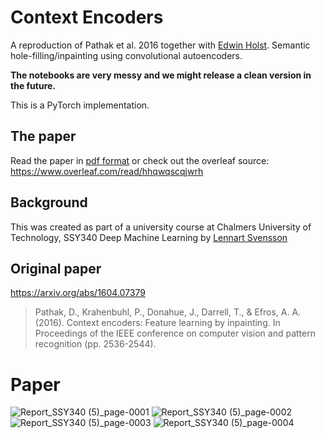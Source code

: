 # Context Encoders
A reproduction of Pathak et al. 2016 together with [Edwin Holst](https://github.com/EdwinHolst). Semantic hole-filling/inpainting using convolutional autoencoders.

__The notebooks are very messy and we might release a clean version in the future.__

This is a PyTorch implementation.

## The paper
Read the paper in [pdf format](https://github.com/AlexVialaBellander/context-encoder/blob/main/report.pdf) or check out the overleaf source: https://www.overleaf.com/read/hhqwqscqjwrh

## Background
This was created as part of a university course at Chalmers University of Technology, SSY340 Deep Machine Learning by [Lennart Svensson](http://www.chalmers.se/sv/personal/Sidor/lennart-svensson.aspx)

## Original paper

https://arxiv.org/abs/1604.07379


>Pathak, D., Krahenbuhl, P., Donahue, J., Darrell, T., & Efros, A. A. (2016). Context encoders: Feature learning by inpainting. In Proceedings of the IEEE conference on computer vision and pattern recognition (pp. 2536-2544).

# Paper
![Report_SSY340 (5)_page-0001](https://user-images.githubusercontent.com/42417723/198386144-145dfe69-dc8a-48db-95c4-740fcfc70e00.jpg)
![Report_SSY340 (5)_page-0002](https://user-images.githubusercontent.com/42417723/198386159-8dc2b067-b62b-4324-9ee2-7b8a6df9e9c7.jpg)
![Report_SSY340 (5)_page-0003](https://user-images.githubusercontent.com/42417723/198386171-d4aca3d2-686b-462c-847c-47f6854c50e8.jpg)
![Report_SSY340 (5)_page-0004](https://user-images.githubusercontent.com/42417723/198386176-2ec4ff53-f8b7-4799-992e-4bec7342eaf4.jpg)
